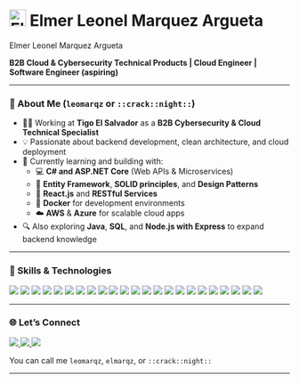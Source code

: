 # <img src="https://cdn.jsdelivr.net/gh/devicons/devicon/icons/electron/electron-original.svg" alt="Electron Logo" width="30" height="30" /> Elmer Leonel Marquez Argueta
 Elmer Leonel Marquez Argueta

**B2B Cloud & Cybersecurity Technical Products | Cloud Engineer | Software Engineer (aspiring)**

---

### 🧠 About Me (`leomarqz` or `::crack::night::`)

- 🧑‍💼 Working at **Tigo El Salvador** as a **B2B Cybersecurity & Cloud Technical Specialist**  
- 💡 Passionate about backend development, clean architecture, and cloud deployment  
- 🌱 Currently learning and building with:  
  - 💻 **C# and ASP.NET Core** (Web APIs & Microservices)  
  - 🧱 **Entity Framework**, **SOLID principles**, and **Design Patterns**  
  - 🎨 **React.js** and **RESTful Services**  
  - 🐳 **Docker** for development environments  
  - ☁️ **AWS** & **Azure** for scalable cloud apps  
- 🔍 Also exploring **Java**, **SQL**, and **Node.js with Express** to expand backend knowledge

---

### 🧰 Skills & Technologies

<p>
  <img src="https://img.shields.io/badge/C%23-239120?style=for-the-badge&logo=c-sharp&logoColor=white"/>
  <img src="https://img.shields.io/badge/.NET-512BD4?style=for-the-badge&logo=dotnet&logoColor=white"/>
  <img src="https://img.shields.io/badge/Java-007396?style=for-the-badge&logo=java&logoColor=white"/>
  <img src="https://img.shields.io/badge/Node.js-339933?style=for-the-badge&logo=nodedotjs&logoColor=white"/>
  <img src="https://img.shields.io/badge/JavaScript-F7DF1E?style=for-the-badge&logo=javascript&logoColor=black"/>
  <img src="https://img.shields.io/badge/SQL-4479A1?style=for-the-badge&logo=postgresql&logoColor=white"/>
  <img src="https://img.shields.io/badge/Python-3776AB?style=for-the-badge&logo=python&logoColor=white"/>

  <img src="https://img.shields.io/badge/Entity%20Framework-68217A?style=for-the-badge"/>
  <img src="https://img.shields.io/badge/SOLID-Principles-blueviolet?style=for-the-badge"/>
  <img src="https://img.shields.io/badge/Design%20Patterns-232F3E?style=for-the-badge"/>
  <img src="https://img.shields.io/badge/Microservices-Basic-informational?style=for-the-badge"/>
  <img src="https://img.shields.io/badge/REST%20API-FF6F00?style=for-the-badge"/>
  <img src="https://img.shields.io/badge/JWT-000000?style=for-the-badge&logo=jsonwebtokens&logoColor=white"/>

  <img src="https://img.shields.io/badge/React.js-61DAFB?style=for-the-badge&logo=react&logoColor=black"/>
  <img src="https://img.shields.io/badge/Razor%20Pages-8B0000?style=for-the-badge"/>
  <img src="https://img.shields.io/badge/Bootstrap-7952B3?style=for-the-badge&logo=bootstrap&logoColor=white"/>

  <img src="https://img.shields.io/badge/AWS-232F3E?style=for-the-badge&logo=amazonaws&logoColor=white"/>
  <img src="https://img.shields.io/badge/Azure-0078D4?style=for-the-badge&logo=microsoftazure&logoColor=white"/>
  <img src="https://img.shields.io/badge/Docker-2496ED?style=for-the-badge&logo=docker&logoColor=white"/>
  <img src="https://img.shields.io/badge/Git-F05032?style=for-the-badge&logo=git&logoColor=white"/>
  <img src="https://img.shields.io/badge/GitHub%20Actions-2088FF?style=for-the-badge&logo=githubactions&logoColor=white"/>
  <img src="https://img.shields.io/badge/Terraform-623CE4?style=for-the-badge&logo=terraform&logoColor=white"/>
  <img src="https://img.shields.io/badge/Bash-4EAA25?style=for-the-badge&logo=gnubash&logoColor=white"/>
</p>

---

### 🌐 Let’s Connect

<p>
  <a href="https://www.linkedin.com/in/leomarqz" target="_blank">
    <img src="https://img.shields.io/badge/LinkedIn-0A66C2?style=for-the-badge&logo=linkedin&logoColor=white"/>
  </a>
  <a href="mailto:leomarqz2020@gmail.com">
    <img src="https://img.shields.io/badge/Email-D14836?style=for-the-badge&logo=gmail&logoColor=white"/>
  </a>
  <a href="https://github.com/leomarqz" target="_blank">
    <img src="https://img.shields.io/badge/GitHub-171515?style=for-the-badge&logo=github&logoColor=white"/>
  </a>
</p>

You can call me `leomarqz`, `elmarqz`, or `::crack::night::`

---

